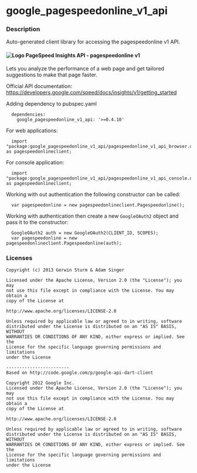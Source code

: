 # google_pagespeedonline_v1_api

### Description

Auto-generated client library for accessing the pagespeedonline v1 API.

#### ![Logo](http://www.google.com/images/icons/product/pagespeed-16.png) PageSpeed Insights API - pagespeedonline v1

Lets you analyze the performance of a web page and get tailored suggestions to make that page faster.

Official API documentation: https://developers.google.com/speed/docs/insights/v1/getting_started

Adding dependency to pubspec.yaml

```
  dependencies:
    google_pagespeedonline_v1_api: '>=0.4.10'
```

For web applications:

```
  import "package:google_pagespeedonline_v1_api/pagespeedonline_v1_api_browser.dart" as pagespeedonlineclient;
```

For console application:

```
  import "package:google_pagespeedonline_v1_api/pagespeedonline_v1_api_console.dart" as pagespeedonlineclient;
```

Working with out authentication the following constructor can be called:

```
  var pagespeedonline = new pagespeedonlineclient.Pagespeedonline();
```

Working with authentication then create a new `GoogleOAuth2` object and pass it to the constructor:


```
  GoogleOAuth2 auth = new GoogleOAuth2(CLIENT_ID, SCOPES);
  var pagespeedonline = new pagespeedonlineclient.Pagespeedonline(auth);
```

### Licenses

```
Copyright (c) 2013 Gerwin Sturm & Adam Singer

Licensed under the Apache License, Version 2.0 (the "License"); you may 
not use this file except in compliance with the License. You may obtain a 
copy of the License at

http://www.apache.org/licenses/LICENSE-2.0

Unless required by applicable law or agreed to in writing, software
distributed under the License is distributed on an "AS IS" BASIS, WITHOUT
WARRANTIES OR CONDITIONS OF ANY KIND, either express or implied. See the
License for the specific language governing permissions and limitations 
under the License

------------------------
Based on http://code.google.com/p/google-api-dart-client

Copyright 2012 Google Inc.
Licensed under the Apache License, Version 2.0 (the "License"); you may 
not use this file except in compliance with the License. You may obtain a
copy of the License at

http://www.apache.org/licenses/LICENSE-2.0

Unless required by applicable law or agreed to in writing, software
distributed under the License is distributed on an "AS IS" BASIS, WITHOUT
WARRANTIES OR CONDITIONS OF ANY KIND, either express or implied. See the
License for the specific language governing permissions and limitations 
under the License

```
